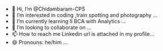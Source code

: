 - 👋 Hi, I’m @Chidambaram-CPS
- 👀 I’m interested in coding ,train spotting and photography ...
- 🌱 I’m currently learning II BCA with Analytics ...
- 💞️ I’m looking to collaborate on ...
- 📫 How to reach me Linkedin url is attached in my profile...
- 😄 Pronouns: he/him ...

<!---
Chidambaram-CPS/Chidambaram-CPS is a ✨ special ✨ repository because its `README.md` (this file) appears on your GitHub profile.
You can click the Preview link to take a look at your changes.
--->
